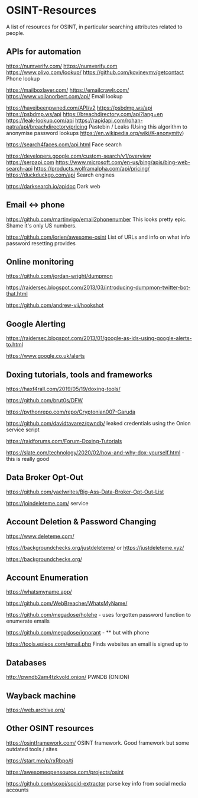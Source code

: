 # OSINT-Resources
A list of resources for OSINT, in particular searching attributes related to people.

## APIs for automation

https://numverify.com/ https://numverify.com https://www.plivo.com/lookup/ https://github.com/kovinevmv/getcontact Phone lookup

https://mailboxlayer.com/ https://emailcrawlr.com/ https://www.voilanorbert.com/api/ Email lookup

https://haveibeenpwned.com/API/v2 https://psbdmp.ws/api https://psbdmp.ws/api https://breachdirectory.com/api?lang=en https://leak-lookup.com/api https://rapidapi.com/rohan-patra/api/breachdirectory/pricing Pastebin / Leaks (Using this algorithm to anonymise password lookups https://en.wikipedia.org/wiki/K-anonymity)
 
https://search4faces.com/api.html Face search

https://developers.google.com/custom-search/v1/overview https://serpapi.com https://www.microsoft.com/en-us/bing/apis/bing-web-search-api https://products.wolframalpha.com/api/pricing/ https://duckduckgo.com/api Search engines

https://darksearch.io/apidoc Dark web

## Email <-> phone

https://github.com/martinvigo/email2phonenumber This looks pretty epic. Shame it's only US numbers.

https://github.com/lorien/awesome-osint List of URLs and info on what info password resetting provides

## Online monitoring 

https://github.com/jordan-wright/dumpmon 

https://raidersec.blogspot.com/2013/03/introducing-dumpmon-twitter-bot-that.html 

https://github.com/andrew-vii/hookshot 

## Google Alerting 

https://raidersec.blogspot.com/2013/01/google-as-ids-using-google-alerts-to.html 

https://www.google.co.uk/alerts
  
## Doxing tutorials, tools and frameworks  

https://haxf4rall.com/2019/05/19/doxing-tools/ 

https://github.com/brut0s/DFW 

https://pythonrepo.com/repo/Cryptonian007-Garuda 

https://github.com/davidtavarez/pwndb/ leaked credentials using the Onion service script 

https://raidforums.com/Forum-Doxing-Tutorials 

https://slate.com/technology/2020/02/how-and-why-dox-yourself.html - this is really good 

## Data Broker Opt-Out  

https://github.com/yaelwrites/Big-Ass-Data-Broker-Opt-Out-List 

https://joindeleteme.com/ service 

## Account Deletion & Password Changing

https://www.deleteme.com/  

https://backgroundchecks.org/justdeleteme/ or https://justdeleteme.xyz/ 

https://backgroundchecks.org/ 

## Account Enumeration 

https://whatsmyname.app/ 

https://github.com/WebBreacher/WhatsMyName/ 

https://github.com/megadose/holehe - uses forgotten password function to enumerate emails 

https://github.com/megadose/ignorant - ** but with phone 

https://tools.epieos.com/email.php Finds websites an email is signed up to

## Databases

http://pwndb2am4tzkvold.onion/ PWNDB (ONION) 

## Wayback machine

https://web.archive.org/ 

## Other OSINT resources

https://osintframework.com/ OSINT framework. Good framework but some outdated tools / sites

https://start.me/p/rxRbpo/ti 

https://awesomeopensource.com/projects/osint 

https://github.com/soxoj/socid-extractor parse key info from social media accounts

